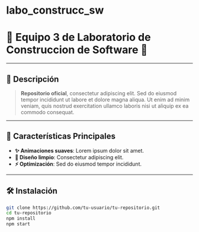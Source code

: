 # labo_construcc_sw
# 🌟 Equipo 3 de Laboratorio de Construccion de Software 🌟

<p align="center">

</p>

---

## 📜 Descripción

> **Repositorio oficial**, consectetur adipiscing elit. Sed do eiusmod tempor incididunt ut labore et dolore magna aliqua. Ut enim ad minim veniam, quis nostrud exercitation ullamco laboris nisi ut aliquip ex ea commodo consequat.

---

## 🚀 Características Principales

- **✨ Animaciones suaves**: Lorem ipsum dolor sit amet.
- **🎨 Diseño limpio**: Consectetur adipiscing elit.
- **⚡ Optimización**: Sed do eiusmod tempor incididunt.

---

## 🛠️ Instalación

```bash
git clone https://github.com/tu-usuario/tu-repositorio.git
cd tu-repositorio
npm install
npm start
